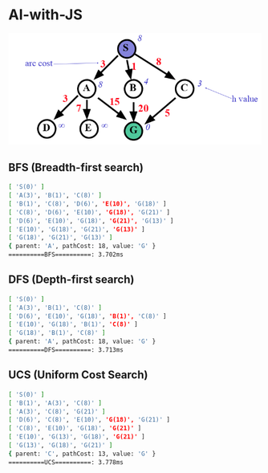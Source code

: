 # AI-with-JS

![Graph](./Graph.png)

## BFS (Breadth-first search)

```bash
[ 'S(0)' ]
[ 'A(3)', 'B(1)', 'C(8)' ]
[ 'B(1)', 'C(8)', 'D(6)', 'E(10)', 'G(18)' ]
[ 'C(8)', 'D(6)', 'E(10)', 'G(18)', 'G(21)' ]
[ 'D(6)', 'E(10)', 'G(18)', 'G(21)', 'G(13)' ]
[ 'E(10)', 'G(18)', 'G(21)', 'G(13)' ]
[ 'G(18)', 'G(21)', 'G(13)' ]
{ parent: 'A', pathCost: 18, value: 'G' }
==========BFS==========: 3.702ms
```

## DFS (Depth-first search)

```bash
[ 'S(0)' ]
[ 'A(3)', 'B(1)', 'C(8)' ]
[ 'D(6)', 'E(10)', 'G(18)', 'B(1)', 'C(8)' ]
[ 'E(10)', 'G(18)', 'B(1)', 'C(8)' ]
[ 'G(18)', 'B(1)', 'C(8)' ]
{ parent: 'A', pathCost: 18, value: 'G' }
==========DFS==========: 3.713ms
```

## UCS (Uniform Cost Search)

```bash
[ 'S(0)' ]
[ 'B(1)', 'A(3)', 'C(8)' ]
[ 'A(3)', 'C(8)', 'G(21)' ]
[ 'D(6)', 'C(8)', 'E(10)', 'G(18)', 'G(21)' ]
[ 'C(8)', 'E(10)', 'G(18)', 'G(21)' ]
[ 'E(10)', 'G(13)', 'G(18)', 'G(21)' ]
[ 'G(13)', 'G(18)', 'G(21)' ]
{ parent: 'C', pathCost: 13, value: 'G' }
==========UCS==========: 3.778ms
```
